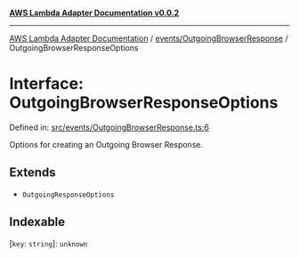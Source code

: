 [**AWS Lambda Adapter Documentation v0.0.2**](../../../README.md)

***

[AWS Lambda Adapter Documentation](../../../modules.md) / [events/OutgoingBrowserResponse](../README.md) / OutgoingBrowserResponseOptions

# Interface: OutgoingBrowserResponseOptions

Defined in: [src/events/OutgoingBrowserResponse.ts:6](https://github.com/stonemjs/browser-adapter/blob/2a6ec5410a97b6bc45328cca33b607b5a6b7ed84/src/events/OutgoingBrowserResponse.ts#L6)

Options for creating an Outgoing Browser Response.

## Extends

- `OutgoingResponseOptions`

## Indexable

\[`key`: `string`\]: `unknown`
